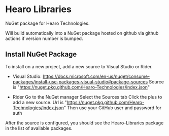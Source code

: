 # Hearo Libraries

NuGet package for Hearo Technologies. 

Will build automatically into a NuGet package hosted on github via github actions if version number is bumped. 

## Install NuGet Package

To install on a new project, add a new source to Visual Studio or Rider. 

- Visual Studio: https://docs.microsoft.com/en-us/nuget/consume-packages/install-use-packages-visual-studio#package-sources
Source is "https://nuget.pkg.github.com/Hearo-Technologies/index.json"

- Rider
    Go to the NuGet manager
    Select the Sources tab
    Click the plus to add a new source.
    Url is "https://nuget.pkg.github.com/Hearo-Technologies/index.json"
    Then use your GitHub user and password for auth

After the source is configured, you should see the Hearo-Libraries package in the list of available packages. 